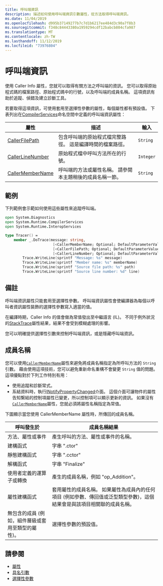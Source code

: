 ```yaml
---
title: 呼叫端資訊
description: 描述如何使用呼叫端資訊引數屬性，從方法取得呼叫端資訊。
ms.date: 11/04/2019
ms.openlocfilehash: d995b37149277b7c7d1b6217ee484d3c90a7f8b3
ms.sourcegitcommit: f348c84443380a1959294cdf12babcb804cfa987
ms.translationtype: MT
ms.contentlocale: zh-TW
ms.lasthandoff: 11/12/2019
ms.locfileid: "73976804"
---
```

# <a name="caller-information"></a>呼叫端資訊

使用 Caller Info 屬性，您就可以取得有關方法之呼叫端的資訊。 您可以取得原始程式碼的檔案路徑、原始程式碼中的行號，以及呼叫端的成員名稱。 這項資訊有助於追蹤、偵錯及建立診斷工具。

若要取得這項資訊，可使用套用至選擇性參數的屬性，每個屬性都有預設值。 下表列出在[CompilerServices](/dotnet/api/system.runtime.compilerservices)命名空間中定義的呼叫端資訊屬性：

|屬性|描述|輸入|
|---------|-----------|----|
|[CallerFilePath](/dotnet/api/system.runtime.compilerservices.callerfilepathattribute)|包含呼叫端的原始程式檔完整路徑。 這是編譯時間的檔案路徑。|`String`
|[CallerLineNumber](/dotnet/api/system.runtime.compilerservices.callerlinenumberattribute)|原始程式檔中呼叫方法所在的行號。|`Integer`|
|[CallerMemberName](/dotnet/api/system.runtime.compilerservices.callermembernameattribute)|呼叫端的方法或屬性名稱。 請參閱本主題稍後的成員名稱一節。|`String`|

## <a name="example"></a>範例

下列範例會示範如何使用這些屬性來追蹤呼叫端。

```fsharp
open System.Diagnostics
open System.Runtime.CompilerServices
open System.Runtime.InteropServices

type Tracer() =
    member _.DoTrace(message: string,
                      [<CallerMemberName; Optional; DefaultParameterValue("")>] memberName: string,
                      [<CallerFilePath; Optional; DefaultParameterValue("")>] path: string,
                      [<CallerLineNumber; Optional; DefaultParameterValue(0)>] line: int) =
        Trace.WriteLine(sprintf "Message: %s" message)
        Trace.WriteLine(sprintf "Member name: %s" memberName)
        Trace.WriteLine(sprintf "Source file path: %s" path)
        Trace.WriteLine(sprintf "Source line number: %d" line)
```

## <a name="remarks"></a>備註

呼叫端資訊屬性只能套用至選擇性參數。 呼叫端資訊屬性會使編譯器為每個以呼叫者資訊屬性裝飾的選擇性參數寫入適當的值。

在編譯時期，Caller Info 的值會做為常值發出至中繼語言 (IL)。 不同于例外狀況的[StackTrace](/dotnet/api/system.diagnostics.stacktrace)屬性結果，結果不會受到模糊處理的影響。

您可以明確提供選擇性引數來控制呼叫端資訊，或是隱藏呼叫端資訊。

## <a name="member-names"></a>成員名稱

您可以使用[`CallerMemberName`](/dotnet/api/system.runtime.compilerservices.callermembernameattribute)屬性來避免將成員名稱指定為所呼叫方法的 `String` 引數。 藉由使用這項技術，您可以避免重新命名重構不會變更 `String` 值的問題。 這項優點對於下列工作特別有用：

- 使用追蹤和診斷常式。
- 系結資料時，執行[INotifyPropertyChanged](/dotnet/api/system.componentmodel.inotifypropertychanged)介面。 這個介面可讓物件的屬性告知繫結的控制項屬性已變更，所以控制項可以顯示更新的資訊。 如果沒有[`CallerMemberName`](/dotnet/api/system.runtime.compilerservices.callermembernameattribute)屬性，您就必須將屬性名稱指定為常值。

下圖顯示當您使用 CallerMemberName 屬性時，所傳回的成員名稱。

|呼叫發生於|成員名稱結果|
|-------------------|------------------|
|方法、屬性或事件|產生呼叫的方法、屬性或事件的名稱。|
|建構函式|字串 ".ctor"|
|靜態建構函式|字串 ".cctor"|
|解構函式|字串 "Finalize"|
|使用者定義的運算子或轉換|產生的成員名稱，例如 "op_Addition"。|
|屬性建構函式|套用屬性的成員名稱。 如果屬性為成員內的任何項目 (例如參數、傳回值或泛型類型參數)，這個結果會是與該項目相關聯的成員名稱。|
|無包含的成員 (例如，組件層級或套用至類型的屬性)。|選擇性參數的預設值。|

## <a name="see-also"></a>請參閱

- [屬性](attributes.md)
- [具名引數](parameters-and-arguments.md#named-arguments)
- [選擇性參數](parameters-and-arguments.md#optional-parameters)
